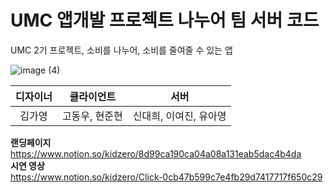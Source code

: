 # UMC 앱개발 프로젝트 나누어 팀 서버 코드
UMC 2기 프로젝트, 소비를 나누어, 소비를 줄여줄 수 있는 앱

![image (4)](https://user-images.githubusercontent.com/93467085/187355429-671f15de-a8e4-416d-963c-ee66d791853c.png)




|디자이너|클라이언트|서버|
|:---:|:---:|:---:|
|김가영|고동우, 현준현|신대희, 이여진, 유아영|

**랜딩페이지**
<br/> 
https://www.notion.so/kidzero/8d99ca190ca04a08a131eab5dac4b4da
<br/> 
**시연 영상**
<br/> 
https://www.notion.so/kidzero/Click-0cb47b599c7e4fb29d7417717f650c29
<br/> 
